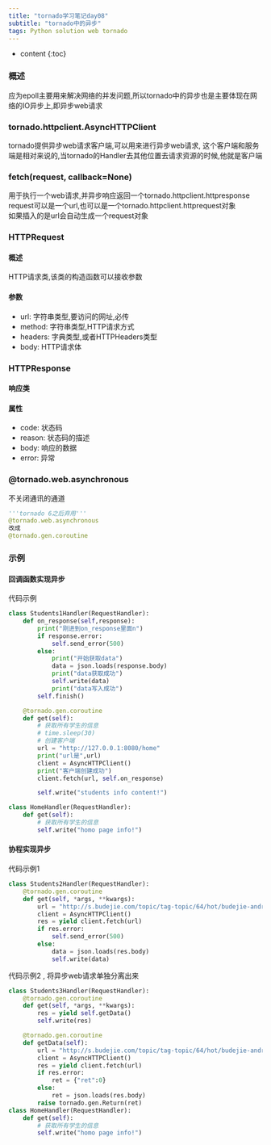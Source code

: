 ```yaml
---
title: "tornado学习笔记day08"
subtitle: "tornado中的异步"
tags: Python solution web tornado
---
```




* content
{:toc}





### 概述
应为epoll主要用来解决网络的并发问题,所以tornado中的异步也是主要体现在网络的IO异步上,即异步web请求

### tornado.httpclient.AsyncHTTPClient
tornado提供异步web请求客户端,可以用来进行异步web请求,
这个客户端和服务端是相对来说的,当tornado的Handler去其他位置去请求资源的时候,他就是客户端


### fetch(request, callback=None)
用于执行一个web请求,并异步响应返回一个tornado.httpclient.httpresponse  
request可以是一个url,也可以是一个tornado.httpclient.httprequest对象  
如果插入的是url会自动生成一个request对象
### HTTPRequest
#### 概述
HTTP请求类,该类的构造函数可以接收参数
#### 参数
- url: 字符串类型,要访问的网址,必传
- method: 字符串类型,HTTP请求方式
- headers: 字典类型,或者HTTPHeaders类型
- body: HTTP请求体

### HTTPResponse
#### 响应类
#### 属性
- code: 状态码
- reason: 状态码的描述
- body: 响应的数据
- error: 异常
### @tornado.web.asynchronous
不关闭通讯的通道
```python
'''tornado 6之后弃用'''
@tornado.web.asynchronous
改成
@tornado.gen.coroutine
```
### 示例
#### 回调函数实现异步
代码示例

```python
class Students1Handler(RequestHandler):
    def on_response(self,response):
        print("刚进到on_response里面n")
        if response.error:
            self.send_error(500)
        else:
            print("开始获取data")
            data = json.loads(response.body)
            print("data获取成功")
            self.write(data)
            print("data写入成功")
        self.finish()

    @tornado.gen.coroutine
    def get(self):
        # 获取所有学生的信息
        # time.sleep(30)
        # 创建客户端
        url = "http://127.0.0.1:8080/home"
        print("url是",url)
        client = AsyncHTTPClient()
        print("客户端创建成功")
        client.fetch(url, self.on_response)

        self.write("students info content!")

class HomeHandler(RequestHandler):
    def get(self):
        # 获取所有学生的信息
        self.write("homo page info!")
```
#### 协程实现异步
代码示例1

```python
class Students2Handler(RequestHandler):
    @tornado.gen.coroutine
    def get(self, *args, **kwargs):
        url = "http://s.budejie.com/topic/tag-topic/64/hot/budejie-android-6.6.9/0-20.json?market=xiaomi&ver=6.6.9&visiting=&os=7.1.1&appname=baisibudejie&client=android&udid=863254032906009&mac=02%3A00%3A00%3A00%3A00%3A00"
        client = AsyncHTTPClient()
        res = yield client.fetch(url)
        if res.error:
            self.send_error(500)
        else:
            data = json.loads(res.body)
            self.write(data)
```

代码示例2 , 将异步web请求单独分离出来

```python
class Students3Handler(RequestHandler):
    @tornado.gen.coroutine
    def get(self, *args, **kwargs):
        res = yield self.getData()
        self.write(res)

    @tornado.gen.coroutine
    def getData(self):
        url = "http://s.budejie.com/topic/tag-topic/64/hot/budejie-android-6.6.9/0-20.json?market=xiaomi&ver=6.6.9&visiting=&os=7.1.1&appname=baisibudejie&client=android&udid=863254032906009&mac=02%3A00%3A00%3A00%3A00%3A00"
        client = AsyncHTTPClient()
        res = yield client.fetch(url)
        if res.error:
            ret = {"ret":0}
        else:
            ret = json.loads(res.body)
        raise tornado.gen.Return(ret)
class HomeHandler(RequestHandler):
    def get(self):
        # 获取所有学生的信息
        self.write("homo page info!")
```

